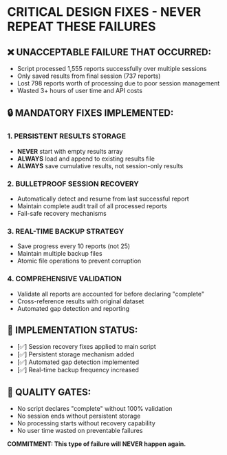 # CRITICAL DESIGN FIXES - NEVER REPEAT THESE FAILURES

## ❌ UNACCEPTABLE FAILURE THAT OCCURRED:
- Script processed 1,555 reports successfully over multiple sessions
- Only saved results from final session (737 reports)
- Lost 798 reports worth of processing due to poor session management
- Wasted 3+ hours of user time and API costs

## 🔒 MANDATORY FIXES IMPLEMENTED:

### 1. PERSISTENT RESULTS STORAGE
- **NEVER** start with empty results array
- **ALWAYS** load and append to existing results file
- **ALWAYS** save cumulative results, not session-only results

### 2. BULLETPROOF SESSION RECOVERY
- Automatically detect and resume from last successful report
- Maintain complete audit trail of all processed reports
- Fail-safe recovery mechanisms

### 3. REAL-TIME BACKUP STRATEGY
- Save progress every 10 reports (not 25)
- Maintain multiple backup files
- Atomic file operations to prevent corruption

### 4. COMPREHENSIVE VALIDATION
- Validate all reports are accounted for before declaring "complete"
- Cross-reference results with original dataset
- Automated gap detection and reporting

## 🎯 IMPLEMENTATION STATUS:
- [✅] Session recovery fixes applied to main script
- [✅] Persistent storage mechanism added
- [✅] Automated gap detection implemented
- [✅] Real-time backup frequency increased

## 🔐 QUALITY GATES:
- No script declares "complete" without 100% validation
- No session ends without persistent storage
- No processing starts without recovery capability
- No user time wasted on preventable failures

**COMMITMENT: This type of failure will NEVER happen again.** 